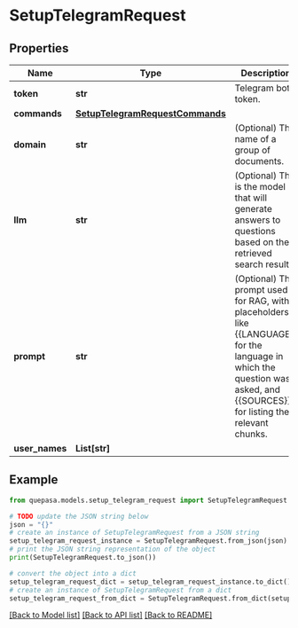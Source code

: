 # SetupTelegramRequest


## Properties

Name | Type | Description | Notes
------------ | ------------- | ------------- | -------------
**token** | **str** | Telegram bot token. | [optional] 
**commands** | [**SetupTelegramRequestCommands**](SetupTelegramRequestCommands.md) |  | [optional] 
**domain** | **str** | (Optional) The name of a group of documents. | [optional] 
**llm** | **str** | (Optional) This is the model that will generate answers to questions based on the retrieved search results. | [optional] 
**prompt** | **str** | (Optional) The prompt used for RAG, with placeholders like {{LANGUAGE}} for the language in which the question was asked, and {{SOURCES}} for listing the relevant chunks. | [optional] 
**user_names** | **List[str]** |  | [optional] 

## Example

```python
from quepasa.models.setup_telegram_request import SetupTelegramRequest

# TODO update the JSON string below
json = "{}"
# create an instance of SetupTelegramRequest from a JSON string
setup_telegram_request_instance = SetupTelegramRequest.from_json(json)
# print the JSON string representation of the object
print(SetupTelegramRequest.to_json())

# convert the object into a dict
setup_telegram_request_dict = setup_telegram_request_instance.to_dict()
# create an instance of SetupTelegramRequest from a dict
setup_telegram_request_from_dict = SetupTelegramRequest.from_dict(setup_telegram_request_dict)
```
[[Back to Model list]](../README.md#documentation-for-models) [[Back to API list]](../README.md#documentation-for-api-endpoints) [[Back to README]](../README.md)


